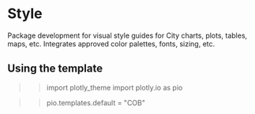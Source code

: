 # Style
Package development for visual style guides for City charts, plots, tables, maps, etc. Integrates approved color palettes, fonts, sizing, etc.

## Using the template
>>import plotly_theme
>>import plotly.io as pio

>>pio.templates.default = "COB"
